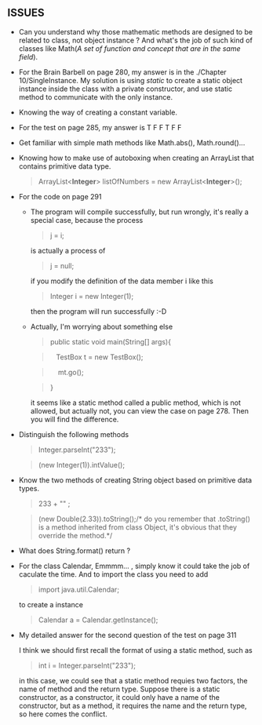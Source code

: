 ISSUES
------
*	Can you understand why those mathematic methods are designed to be related to class, not object instance ? And what's the job of such kind of classes like Math(*A set of function and concept that are in the same field*).
*	For the Brain Barbell on page 280, my answer is in the ./Chapter 10/SingleInstance. My solution is using *static* to create a static object instance inside the class with a private constructor, and use static method to communicate with the only instance.
*	Knowing the way of creating a constant variable.
*	For the test on page 285, my answer is T F F T F F
*	Get familiar with simple math methods like Math.abs(), Math.round()...
*	Knowing how to make use of autoboxing when creating an ArrayList that contains primitive data type.
	>   ArrayList<**Integer**> listOfNumbers = new ArrayList<**Integer**>();

*	For the code on page 291
	*	The program will compile successfully, but run wrongly, it's really a special case, because the process
		>   j = i;
		
		is actually a process of
		>   j = null;
		
		if you modify the definition of the data member i like this
		>   Integer i = new Integer(1);

		then the program will run successfully :-D

	*	Actually, I'm worrying about something else
		>public static void main(String[] args){

		>&nbsp;&nbsp;&nbsp;TestBox t = new TestBox();

		>&nbsp;&nbsp;&nbsp; mt.go();

		>}

		it seems like a static method called a public method, which is not allowed, but actually not, you can view the case on page 278. Then you will find the difference.
*	Distinguish the following methods
	>Integer.parseInt("233");

	>(new Integer(1)).intValue();

*	Know the two methods of creating String object based on primitive data types.
	> 233 \+ "" ;

	> (new Double(2.33)).toString();/* do you remember that .toString() is a method inherited from class Object, it's obvious that they override the method.*/

*	What does String.format() return ?

*	For the class Calendar, Emmmm... , simply know it could take the job of caculate the time. And to import the class you need to add
	>   import java.util.Calendar;

	to create a instance

	>   Calendar a = Calendar.getInstance();
* My detailed answer for the second question of the test on page 311
	
	I think we should first recall the format of using a static method, such as
	>   int i = Integer.parseInt("233");

	in this case, we could see that a static method requies two factors, the name of method and the return type. Suppose there is a static constructor, as a constructor, it could only have a name of the constructor, but as a method, it requires the name and the return type, so here comes the conflict.